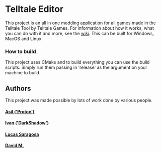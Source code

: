 # Telltale Editor

This project is an all in one modding application for all games made in the Telltale Tool by Telltale Games. For information about how it works, what you can do with it and more, see the [wiki](https://github.com/Telltale-Modding-Group/Telltale-Editor/wiki).
This can be built for Windows, MacOS and Linux.

### How to build

This project uses CMake and to build everything you can use the build scripts. Simply run them passing in 'release' as the argument on your machine to build.

## Authors

This project was made possible by lots of work done by various people. 

#### [Asil ('Proton')](github.com/asilz)
#### [Ivan ('DarkShadow')](github.com/iMrShadow)
#### [Lucas Saragosa](github.com/LucasSaragosa)
#### [David M.](github.com/frostbone25)
